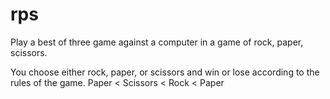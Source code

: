 # rps
Play a best of three game against a computer in a game of rock, paper, scissors. 

You choose either rock, paper, or scissors and win or lose according to the rules of the game. Paper < Scissors < Rock < Paper 
